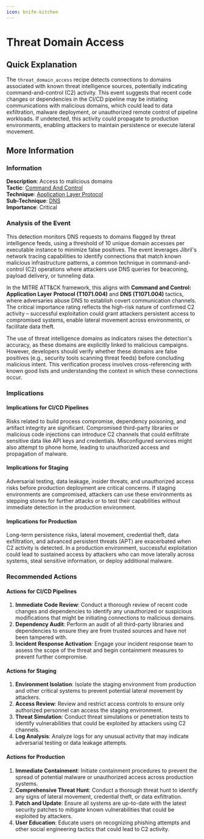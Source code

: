 ```yaml
---
icon: knife-kitchen
---
```


# Threat Domain Access

## Quick Explanation

The `threat_domain_access` recipe detects connections to domains associated with known threat intelligence sources, potentially indicating command-and-control (C2) activity. This event suggests that recent code changes or dependencies in the CI/CD pipeline may be initiating communications with malicious domains, which could lead to data exfiltration, malware deployment, or unauthorized remote control of pipeline workloads. If undetected, this activity could propagate to production environments, enabling attackers to maintain persistence or execute lateral movement.

## More Information

### Information

**Description**: Access to malicious domains  
**Tactic**: [Command And Control](https://jibril.garnet.ai/mitre/mitre/ta0011)  
**Technique**: [Application Layer Protocol](https://jibril.garnet.ai/mitre/mitre/ta0011/t1071)  
**Sub-Technique**: [DNS](https://jibril.garnet.ai/mitre/mitre/ta0011/t1071/t1071.004)  
**Importance**: Critical

### Analysis of the Event

This detection monitors DNS requests to domains flagged by threat intelligence feeds, using a threshold of 10 unique domain accesses per executable instance to minimize false positives. The event leverages Jibril's network tracing capabilities to identify connections that match known malicious infrastructure patterns, a common technique in command-and-control (C2) operations where attackers use DNS queries for beaconing, payload delivery, or tunneling data.

In the MITRE ATT\&CK framework, this aligns with **Command and Control: Application Layer** **Protocol (T1071.004)** and **DNS (T1071.004)** tactics, where adversaries abuse DNS to establish covert communication channels. The critical importance rating reflects the high-risk nature of confirmed C2 activity – successful exploitation could grant attackers persistent access to compromised systems, enable lateral movement across environments, or facilitate data theft.

The use of threat intelligence domains as indicators raises the detection's accuracy, as these domains are explicitly linked to malicious campaigns. However, developers should verify whether these domains are false positives (e.g., security tools scanning threat feeds) before concluding malicious intent. This verification process involves cross-referencing with known good lists and understanding the context in which these connections occur.

### Implications

#### Implications for CI/CD Pipelines

Risks related to build process compromise, dependency poisoning, and artifact integrity are significant. Compromised third-party libraries or malicious code injections can introduce C2 channels that could exfiltrate sensitive data like API keys and credentials. Misconfigured services might also attempt to phone home, leading to unauthorized access and propagation of malware.

#### Implications for Staging

Adversarial testing, data leakage, insider threats, and unauthorized access risks before production deployment are critical concerns. If staging environments are compromised, attackers can use these environments as stepping stones for further attacks or to test their capabilities without immediate detection in the production environment.

#### Implications for Production

Long-term persistence risks, lateral movement, credential theft, data exfiltration, and advanced persistent threats (APT) are exacerbated when C2 activity is detected. In a production environment, successful exploitation could lead to sustained access by attackers who can move laterally across systems, steal sensitive information, or deploy additional malware.

### Recommended Actions

#### Actions for CI/CD Pipelines

1. **Immediate Code Review**: Conduct a thorough review of recent code changes and dependencies to identify any unauthorized or suspicious modifications that might be initiating connections to malicious domains.
2. **Dependency Audit**: Perform an audit of all third-party libraries and dependencies to ensure they are from trusted sources and have not been tampered with.
3. **Incident Response Activation**: Engage your incident response team to assess the scope of the threat and begin containment measures to prevent further compromise.

#### Actions for Staging

1. **Environment Isolation**: Isolate the staging environment from production and other critical systems to prevent potential lateral movement by attackers.
2. **Access Review**: Review and restrict access controls to ensure only authorized personnel can access the staging environment.
3. **Threat Simulation**: Conduct threat simulations or penetration tests to identify vulnerabilities that could be exploited by attackers using C2 channels.
4. **Log Analysis**: Analyze logs for any unusual activity that may indicate adversarial testing or data leakage attempts.

#### Actions for Production

1. **Immediate Containment**: Initiate containment procedures to prevent the spread of potential malware or unauthorized access across production systems.
2. **Comprehensive Threat Hunt**: Conduct a thorough threat hunt to identify any signs of lateral movement, credential theft, or data exfiltration.
3. **Patch and Update**: Ensure all systems are up-to-date with the latest security patches to mitigate known vulnerabilities that could be exploited by attackers.
4. **User Education**: Educate users on recognizing phishing attempts and other social engineering tactics that could lead to C2 activity.
